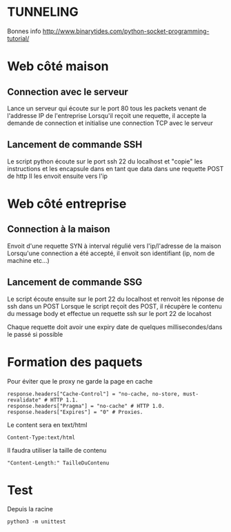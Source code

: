 # TUNNELING

Bonnes info
http://www.binarytides.com/python-socket-programming-tutorial/

# Web côté maison
## Connection avec le serveur
Lance un serveur qui écoute sur le port 80 tous les packets venant de l'addresse IP de l'entreprise
Lorsqu'il reçoit une requette, il accepte la demande de connection et initialise une connection TCP avec le serveur

## Lancement de commande SSH 
Le script python écoute sur le port ssh 22 du localhost et "copie" les instructions et les encapsule dans en tant que data dans une requette POST de http
Il les envoit ensuite vers l'ip

# Web côté entreprise
## Connection à la maison
Envoit d'une requette SYN à interval régulié vers l'ip/l'adresse de la maison
Lorsqu'une connection a été accepté, il envoit son identifiant (ip, nom de machine etc...)

## Lancement de commande SSG
Le script écoute ensuite sur le port 22 du localhost et renvoit les réponse de ssh dans un POST
Lorsque le script reçoit des POST, il récupère le contenu du message body et effectue un requette ssh sur le port 22 de locahost

Chaque requette doit avoir une expiry date de quelques millisecondes/dans le passé si possible

# Formation des paquets
Pour éviter que le proxy ne garde la page en cache
```
response.headers["Cache-Control"] = "no-cache, no-store, must-revalidate" # HTTP 1.1.
response.headers["Pragma"] = "no-cache" # HTTP 1.0.
response.headers["Expires"] = "0" # Proxies.
```
Le content sera en text/html
```
Content-Type:text/html
```
Il faudra utiliser la taille de contenu
```
"Content-Length:" TailleDuContenu 
```

# Test
Depuis la racine
```
python3 -m unittest
```

